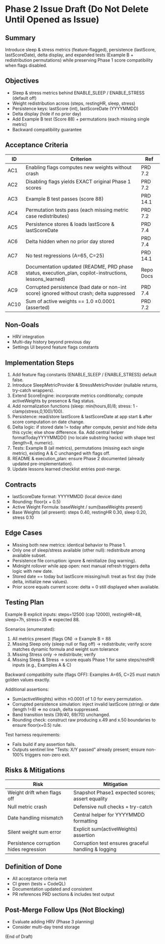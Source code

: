# Phase 2 Issue Draft (Do Not Delete Until Opened as Issue)

## Summary
Introduce sleep & stress metrics (feature-flagged), persistence (lastScore, lastScoreDate), delta display, and expanded tests (Example B + redistribution permutations) while preserving Phase 1 score compatibility when flags disabled.

## Objectives
- Sleep & stress metrics behind ENABLE_SLEEP / ENABLE_STRESS (default off)
- Weight redistribution across (steps, restingHR, sleep, stress)
- Persistence keys: lastScore (int), lastScoreDate (YYYYMMDD)
- Delta display (hide if no prior day)
- Add Example B test (Score 88) + permutations (each missing single metric)
- Backward compatibility guarantee

## Acceptance Criteria
| ID | Criterion | Ref |
|----|-----------|-----|
| AC1 | Enabling flags computes new weights without crash | PRD 7.2 |
| AC2 | Disabling flags yields EXACT original Phase 1 scores | PRD 7.2 |
| AC3 | Example B test passes (score 88) | PRD 14.1 |
| AC4 | Permutation tests pass (each missing metric case redistributes) | PRD 7.2 |
| AC5 | Persistence stores & loads lastScore & lastScoreDate | PRD 7.4 |
| AC6 | Delta hidden when no prior day stored | PRD 7.4 |
| AC7 | No test regressions (A=65, C=25) | PRD 14.1 |
| AC8 | Documentation updated (README, PRD phase status, execution_plan, copilot-instructions, lessons_learned) | Repo Docs |
| AC9 | Corrupted persistence (bad date or non-int score) ignored without crash; delta suppressed | PRD 7.4 |
| AC10 | Sum of active weights == 1.0 ±0.0001 (asserted) | PRD 7.2 |

## Non-Goals
- HRV integration
- Multi-day history beyond previous day
- Settings UI beyond feature flags constants

## Implementation Steps
1. Add feature flag constants (ENABLE_SLEEP / ENABLE_STRESS) default false.
2. Introduce SleepMetricProvider & StressMetricProvider (nullable returns, try-catch wrappers).
3. Extend ScoreEngine: incorporate metrics conditionally; compute activeWeights by presence & flag status.
4. Add normalization functions (sleep: min(hours,8)/8; stress: 1 - clamp(stress,0,100)/100).
5. Persistence: read/store lastScore & lastScoreDate at app start & after score computation on date change.
6. Delta logic: if stored date != today after compute, persist and hide delta this cycle; else show difference.
6a. Add central helper formatTodayYYYYMMDD() (no locale substring hacks) with shape test (length=8, numeric).
7. Tests: Example B (all metrics), permutations (missing each single metric), existing A & C unchanged with flags off.
8. README & execution_plan: ensure Phase 2 documented (already updated pre-implementation).
9. Update lessons learned checklist entries post-merge.

## Contracts
- lastScoreDate format: YYYYMMDD (local device date)
- Rounding: floor(x + 0.5)
- Active Weight Formula: baseWeight / sum(baseWeights present)
- Base Weights (all present): steps 0.40, restingHR 0.30, sleep 0.20, stress 0.10

## Edge Cases
- Missing both new metrics: identical behavior to Phase 1.
- Only one of sleep/stress available (other null): redistribute among available subset.
- Persistence file corruption: ignore & reinitialize (log warning).
- Midnight rollover while app open: next manual refresh triggers delta logic with new date.
- Stored date == today but lastScore missing/null: treat as first day (hide delta, initialize new values).
- Prior score equals current score: delta = 0 still displayed when available.

## Testing Plan
Example B explicit inputs: steps=12500 (cap 12000), restingHR=48, sleep=7h, stress=35 => expected 88.

Scenarios (enumerated):
1. All metrics present (flags ON) -> Example B = 88
2. Missing Sleep only (sleep null or flag off) -> redistribute; verify score matches dynamic formula and weight sum tolerance
3. Missing Stress only -> redistribute; verify
4. Missing Sleep & Stress -> score equals Phase 1 for same steps/restHR inputs (e.g., Examples A & C)

Backward compatibility suite (flags OFF): Examples A=65, C=25 must match golden values exactly.

Additional assertions:
- Sum(activeWeights) within ±0.0001 of 1.0 for every permutation.
- Corrupted persistence simulation: inject invalid lastScore (string) or date (length !=8) => no crash, delta suppressed.
- Band transition tests (39/40, 69/70) unchanged.
- Rounding check: construct raw producing x.49 and x.50 boundaries to ensure floor(x+0.5) rule.

Test harness requirements:
- Fails build if any assertion fails.
- Outputs sentinel line "Tests: X/Y passed" already present; ensure non-100% triggers non-zero exit.

## Risks & Mitigations
| Risk | Mitigation |
|------|------------|
| Weight drift when flags off | Snapshot Phase1 expected scores; assert equality |
| Null metric crash | Defensive null checks + try-catch |
| Date handling mismatch | Central helper for YYYYMMDD formatting |
| Silent weight sum error | Explicit sum(activeWeights) assertion |
| Persistence corruption hides regression | Corruption test ensures graceful handling & logging |

## Definition of Done
- All acceptance criteria met
- CI green (tests + CodeQL)
- Documentation updated and consistent
- PR references PRD sections & includes test output

## Post-Merge Follow Ups (Not Blocking)
- Evaluate adding HRV (Phase 3 planning)
- Consider multi-day trend storage

(End of Draft)
